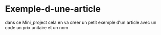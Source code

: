 # Exemple-d-une-article
dans ce Mini_project cela en va creer un petit exemple d'un article avec un code un prix unitaire et un nom
